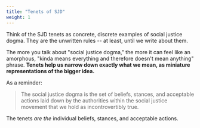 ```yaml
---
title: "Tenets of SJD"
weight: 1
---
```


Think of the SJD tenets as concrete, discrete examples of social justice dogma. They are the unwritten rules -- at least, until we write about them.

The more you talk about "social justice dogma," the more it can feel like an amorphous, "kinda means everything and therefore doesn't mean anything" phrase. **Tenets help us narrow down exactly what we mean, as miniature representations of the bigger idea.**

As a reminder:

> The social justice dogma is the set of beliefs, stances, and acceptable actions laid down by the authorities within the social justice movement that we hold as incontrovertibly true.


The tenets _are the_ individual beliefs, stances, and acceptable actions.
